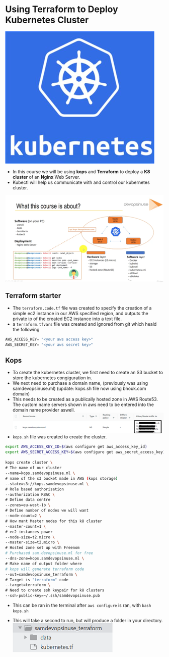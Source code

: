 # Using Terraform to Deploy Kubernetes Cluster
![](img/k8.jpg)

- In this course we will be using **kops** and **Terraform** to deploy a **K8 cluster** of an **Nginx** Web Server.
- Kubectl will help us communicate with and control our kubernetes cluster.

![](img/Whatisthecourseabout.png)

## Terraform starter

- The `terraform.code.tf` file was created to specify the creation of a simple ec2 instance in our AWS specified region, and outputs the private ip of the created EC2 instance into a text file.
- a `terraform.tfvars` file was created and ignored from git which heald the following
```tfvars
AWS_ACCESS_KEY= "<your aws access key>"
AWS_SECRET_KEY= "<your aws secret key>"
```

## Kops
- To create the kubernetes cluster, we first need to create an S3 bucket to store the kubernetes congiguration in.
- We next need to purchase a domain name, (previously was using samdevopsinuse.ml) (update: kops.sh file now using bhouk.com domain)
- This needs to be created as a publically hosted zone in AWS Route53. The custom name servers shown in aws need to be entered into the domain name provider aswell.
![](img/route53.png)
- `kops.sh` file was created to create the cluster.
```bash
export AWS_ACCESS_KEY_ID=$(aws configure get aws_access_key_id)
export AWS_SECRET_ACCESS_KEY=$(aws configure get aws_secret_access_key)

kops create cluster \
# The name of our cluster
--name=kops.samdevopsinuse.ml \
# name of the s3 bucket made in AWS (kops storage)
--state=s3://kops.samdevopsinuse.ml \
# Role based authorisation
--authorization RBAC \
# Define data centre
--zones=eu-west-1b \
# Define number of nodes we will want
--node-count=2 \
# How mant Master nodes for this k8 cluster
--master-count=1 \
# ec2 instances power
--node-size=t2.micro \
--master-size=t2.micro \
# Hosted zone set up with Freenom
# Purchased sam.devopsinuse.ml for free
--dns-zone=kops.samdevopsinuse.ml \
# Make name of output folder where
# kops will generate terraform code
--out=samdevopsinuse_terraform \
# Target is "terraform" code
--target=terraform \
# Need to create ssh keypair for k8 clusters
--ssh-public-key=~/.ssh/samdevopsinuse.pub
```
- This can be ran in the terminal after `aws configure` is ran, with `bash kops.sh`

- This will take a second to run, but will produce a folder in your directory.
![](img/kops_folder.png)
